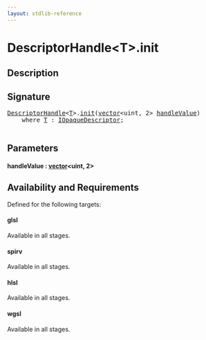 ```yaml
---
layout: stdlib-reference
---
```


# DescriptorHandle\<T\>\.init

## Description





## Signature 

<pre>
<a href="index.html" class="code_type">DescriptorHandle</a>&lt;<a href="index.html#typeparam-T" class="code_type">T</a>&gt;.<a href="init.html">init</a>(<a href="../vector/index.html" class="code_type">vector</a>&lt;<span class="code_keyword">uint</span>, 2&gt; <a href="init.html#decl-handleValue" class="code_param">handleValue</a>)
    <span class='code_keyword'>where</span> <a href="index.html#typeparam-T" class="code_type">T</a> : <a href="../../interfaces/iopaquedescriptor-017/index.html" class="code_type">IOpaqueDescriptor</a>;

</pre>

## Parameters

####  <a id="decl-handleValue"></a>handleValue  : [vector](../vector/index.html)\<uint, 2\>

## Availability and Requirements

Defined for the following targets:

#### glsl
Available in all stages.

#### spirv
Available in all stages.

#### hlsl
Available in all stages.

#### wgsl
Available in all stages.



